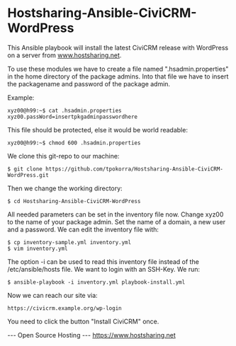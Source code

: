 Hostsharing-Ansible-CiviCRM-WordPress
=====================================

This Ansible playbook will install the latest CiviCRM release with WordPress on a server from www.hostsharing.net.

To use these modules we have to create a file named ".hsadmin.properties" in the home directory of the package admins. Into that file we have to insert the packagename and password of the package admin. 

Example:

    xyz00@h99:~$ cat .hsadmin.properties 
    xyz00.passWord=insertpkgadminpasswordhere

This file should be protected, else it would be world readable:

    xyz00@h99:~$ chmod 600 .hsadmin.properties

We clone this git-repo to our machine:

    $ git clone https://github.com/tpokorra/Hostsharing-Ansible-CiviCRM-WordPress.git

Then we change the working directory:

    $ cd Hostsharing-Ansible-CiviCRM-WordPress

All needed parameters can be set in the inventory file now. Change xyz00 to the name of your package admin. Set the name of a domain, a new user and a password. We can edit the inventory file with:

    $ cp inventory-sample.yml inventory.yml
    $ vim inventory.yml
    
The option -i can be used to read this inventory file instead of the /etc/ansible/hosts file.  We want to login with an SSH-Key. We run:

    $ ansible-playbook -i inventory.yml playbook-install.yml

Now we can reach our site via:

    https://civicrm.example.org/wp-login

You need to click the button "Install CiviCRM" once.

--- Open Source Hosting ---
 https://www.hostsharing.net
